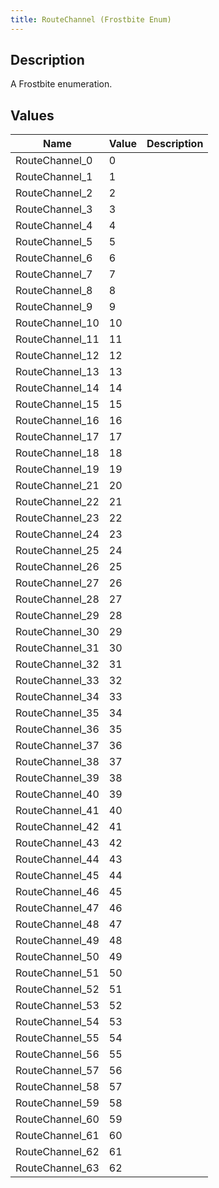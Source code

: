 ```yaml
---
title: RouteChannel (Frostbite Enum)
---
```

## Description

A Frostbite enumeration.

## Values

| Name             | Value | Description |
| ---------------- | ----- | ----------- |
| RouteChannel\_0  | 0     |             |
| RouteChannel\_1  | 1     |             |
| RouteChannel\_2  | 2     |             |
| RouteChannel\_3  | 3     |             |
| RouteChannel\_4  | 4     |             |
| RouteChannel\_5  | 5     |             |
| RouteChannel\_6  | 6     |             |
| RouteChannel\_7  | 7     |             |
| RouteChannel\_8  | 8     |             |
| RouteChannel\_9  | 9     |             |
| RouteChannel\_10 | 10    |             |
| RouteChannel\_11 | 11    |             |
| RouteChannel\_12 | 12    |             |
| RouteChannel\_13 | 13    |             |
| RouteChannel\_14 | 14    |             |
| RouteChannel\_15 | 15    |             |
| RouteChannel\_16 | 16    |             |
| RouteChannel\_17 | 17    |             |
| RouteChannel\_18 | 18    |             |
| RouteChannel\_19 | 19    |             |
| RouteChannel\_21 | 20    |             |
| RouteChannel\_22 | 21    |             |
| RouteChannel\_23 | 22    |             |
| RouteChannel\_24 | 23    |             |
| RouteChannel\_25 | 24    |             |
| RouteChannel\_26 | 25    |             |
| RouteChannel\_27 | 26    |             |
| RouteChannel\_28 | 27    |             |
| RouteChannel\_29 | 28    |             |
| RouteChannel\_30 | 29    |             |
| RouteChannel\_31 | 30    |             |
| RouteChannel\_32 | 31    |             |
| RouteChannel\_33 | 32    |             |
| RouteChannel\_34 | 33    |             |
| RouteChannel\_35 | 34    |             |
| RouteChannel\_36 | 35    |             |
| RouteChannel\_37 | 36    |             |
| RouteChannel\_38 | 37    |             |
| RouteChannel\_39 | 38    |             |
| RouteChannel\_40 | 39    |             |
| RouteChannel\_41 | 40    |             |
| RouteChannel\_42 | 41    |             |
| RouteChannel\_43 | 42    |             |
| RouteChannel\_44 | 43    |             |
| RouteChannel\_45 | 44    |             |
| RouteChannel\_46 | 45    |             |
| RouteChannel\_47 | 46    |             |
| RouteChannel\_48 | 47    |             |
| RouteChannel\_49 | 48    |             |
| RouteChannel\_50 | 49    |             |
| RouteChannel\_51 | 50    |             |
| RouteChannel\_52 | 51    |             |
| RouteChannel\_53 | 52    |             |
| RouteChannel\_54 | 53    |             |
| RouteChannel\_55 | 54    |             |
| RouteChannel\_56 | 55    |             |
| RouteChannel\_57 | 56    |             |
| RouteChannel\_58 | 57    |             |
| RouteChannel\_59 | 58    |             |
| RouteChannel\_60 | 59    |             |
| RouteChannel\_61 | 60    |             |
| RouteChannel\_62 | 61    |             |
| RouteChannel\_63 | 62    |             |

